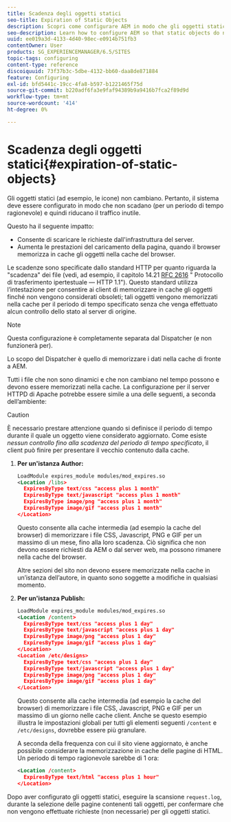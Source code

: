 ```yaml
---
title: Scadenza degli oggetti statici
seo-title: Expiration of Static Objects
description: Scopri come configurare AEM in modo che gli oggetti statici non scadano (per un periodo di tempo ragionevole).
seo-description: Learn how to configure AEM so that static objects do not expire (for a reasonable period of time).
uuid: ee019a3d-4133-4d40-98ec-e0914b751fb3
contentOwner: User
products: SG_EXPERIENCEMANAGER/6.5/SITES
topic-tags: configuring
content-type: reference
discoiquuid: 73f37b3c-5dbe-4132-bb60-daa8de871884
feature: Configuring
exl-id: bfd5441c-19cc-4fa8-b597-b1221465f75d
source-git-commit: b220adf6fa3e9faf94389b9a9416b7fca2f89d9d
workflow-type: tm+mt
source-wordcount: '414'
ht-degree: 0%

---
```


# Scadenza degli oggetti statici{#expiration-of-static-objects}

Gli oggetti statici (ad esempio, le icone) non cambiano. Pertanto, il sistema deve essere configurato in modo che non scadano (per un periodo di tempo ragionevole) e quindi riducano il traffico inutile.

Questo ha il seguente impatto:

* Consente di scaricare le richieste dall&#39;infrastruttura del server.
* Aumenta le prestazioni del caricamento della pagina, quando il browser memorizza in cache gli oggetti nella cache del browser.

Le scadenze sono specificate dallo standard HTTP per quanto riguarda la &quot;scadenza&quot; dei file (vedi, ad esempio, il capitolo 14.21 [RFC 2616](https://www.ietf.org/rfc/rfc2616.txt) &quot; Protocollo di trasferimento ipertestuale — HTTP 1.1&quot;). Questo standard utilizza l’intestazione per consentire ai client di memorizzare in cache gli oggetti finché non vengono considerati obsoleti; tali oggetti vengono memorizzati nella cache per il periodo di tempo specificato senza che venga effettuato alcun controllo dello stato al server di origine.

>[!NOTE]
>
>Questa configurazione è completamente separata dal Dispatcher (e non funzionerà per).
>
>Lo scopo del Dispatcher è quello di memorizzare i dati nella cache di fronte a AEM.

Tutti i file che non sono dinamici e che non cambiano nel tempo possono e devono essere memorizzati nella cache. La configurazione per il server HTTPD di Apache potrebbe essere simile a una delle seguenti, a seconda dell’ambiente:

>[!CAUTION]
>
>È necessario prestare attenzione quando si definisce il periodo di tempo durante il quale un oggetto viene considerato aggiornato. Come esiste *nessun controllo fino alla scadenza del periodo di tempo specificato*, il client può finire per presentare il vecchio contenuto dalla cache.

1. **Per un&#39;istanza Author:**

   ```xml
   LoadModule expires_module modules/mod_expires.so
   <Location /libs>
     ExpiresByType text/css "access plus 1 month"
     ExpiresByType text/javascript "access plus 1 month"
     ExpiresByType image/png "access plus 1 month"
     ExpiresByType image/gif "access plus 1 month"
   </Location>
   ```

   Questo consente alla cache intermedia (ad esempio la cache del browser) di memorizzare i file CSS, Javascript, PNG e GIF per un massimo di un mese, fino alla loro scadenza. Ciò significa che non devono essere richiesti da AEM o dal server web, ma possono rimanere nella cache del browser.

   Altre sezioni del sito non devono essere memorizzate nella cache in un’istanza dell’autore, in quanto sono soggette a modifiche in qualsiasi momento.

1. **Per un&#39;istanza Publish:**

   ```xml
   LoadModule expires_module modules/mod_expires.so
   <Location /content>
     ExpiresByType text/css "access plus 1 day"
     ExpiresByType text/javascript "access plus 1 day"
     ExpiresByType image/png "access plus 1 day"
     ExpiresByType image/gif "access plus 1 day"
   </Location>
   <Location /etc/designs>
     ExpiresByType text/css "access plus 1 day"
     ExpiresByType text/javascript "access plus 1 day"
     ExpiresByType image/png "access plus 1 day"
     ExpiresByType image/gif "access plus 1 day"
   </Location>
   ```

   Questo consente alla cache intermedia (ad esempio la cache del browser) di memorizzare i file CSS, Javascript, PNG e GIF per un massimo di un giorno nelle cache client. Anche se questo esempio illustra le impostazioni globali per tutti gli elementi seguenti `/content` e `/etc/designs`, dovrebbe essere più granulare.

   A seconda della frequenza con cui il sito viene aggiornato, è anche possibile considerare la memorizzazione in cache delle pagine di HTML. Un periodo di tempo ragionevole sarebbe di 1 ora:

   ```xml
   <Location /content>
     ExpiresByType text/html "access plus 1 hour"
   </Location>
   ```

Dopo aver configurato gli oggetti statici, eseguire la scansione `request.log`, durante la selezione delle pagine contenenti tali oggetti, per confermare che non vengono effettuate richieste (non necessarie) per gli oggetti statici.
